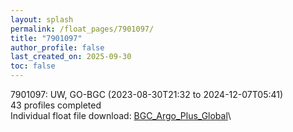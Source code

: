 ```yaml
---
layout: splash
permalink: /float_pages/7901097/
title: "7901097"
author_profile: false
last_created_on: 2025-09-30
toc: false
---
```

 
7901097: UW, GO-BGC (2023-08-30T21:32 to 2024-12-07T05:41)\
43 profiles completed\
Individual float file download: [BGC_Argo_Plus_Global](https://ftp.soest.hawaii.edu/bgc_argo_plus/Individual_Floats/outliers_removed/7901097_Sprof_processed.nc)\
